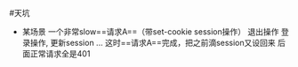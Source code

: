#天坑
- 某场景
一个非常slow==请求A==（带set-cookie session操作）
退出操作
登录操作, 更新session
...
这时==请求A==完成，把之前滴session又设回来
后面正常请求全是401